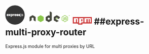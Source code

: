![alt text](https://raw.githubusercontent.com/dman777/icons/master/express.jpg)    ![alt text](https://raw.githubusercontent.com/dman777/icons/master/node.jpg)    ![alt text](https://raw.githubusercontent.com/dman777/icons/master/npm.jpg)
##express-multi-proxy-router
=====================

Express.js module for multi proxies by URL
